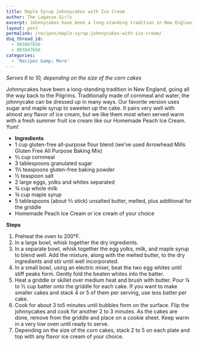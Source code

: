 ```yaml
---
title: Maple Syrup Johnnycakes with Ice Cream
author: The Lagasse Girls
excerpt: Johnnycakes have been a long-standing tradition in New England, going all the way back to the Pilgrims. Traditionally made of cornmeal and water, the johnnycake can be dressed up in many ways. Our favorite version uses sugar and maple syrup to sweeten up the cake. It pairs very well with almost any flavor of ice cream, but we like them most when served warm with a fresh summer fruit ice cream like our Homemade Peach Ice Cream. Yum!
layout: post
permalink: /recipes/maple-syrup-johnnycakes-with-ice-cream/
dsq_thread_id:
  - 803847656
  - 803847656
categories:
  - 'Recipes &amp; More'
---
```

*Serves 6 to 10, depending on the size of the corn cakes*

Johnnycakes have been a long-standing tradition in New England, going all the way back to the Pilgrims. Traditionally made of cornmeal and water, the johnnycake can be dressed up in many ways. Our favorite version uses sugar and maple syrup to sweeten up the cake. It pairs very well with almost any flavor of ice cream, but we like them most when served warm with a fresh summer fruit ice cream like our Homemade Peach Ice Cream. Yum!

  * **Ingredients**
  * 1 cup gluten-free all-purpose flour blend (we’ve used Arrowhead Mills Gluten Free All Purpose Baking Mix)
  * ⅔ cup cornmeal
  * 3 tablespoons granulated sugar
  * 1½ teaspoons gluten-free baking powder
  * ½ teaspoon salt
  * 2 large eggs, yolks and whites separated
  * ¾ cup whole milk
  * ¾ cup maple syrup
  * 5 tablespoons (about ⅔ stick) unsalted butter, melted, plus additional for the griddle
  * Homemade Peach Ice Cream or ice cream of your choice

**Steps**

  1. Preheat the oven to 200°F.
  2. In a large bowl, whisk together the dry ingredients.
  3. In a separate bowl, whisk together the egg yolks, milk, and maple syrup to blend well. Add the mixture, along with the melted butter, to the dry ingredients and stir until well incorporated.
  4. In a small bowl, using an electric mixer, beat the two egg whites until stiff peaks form. Gently fold the beaten whites into the batter.
  5. Heat a griddle or skillet over medium heat and brush with butter. Pour ¼ to ½ cup batter onto the griddle for each cake. If you want to make smaller cakes and stack 4 or 5 of them per serving, use less batter per cake.
  6. Cook for about 3 to5 minutes until bubbles form on the surface. Flip the johnnycakes and cook for another 2 to 3 minutes. As the cakes are done, remove from the griddle and place on a cookie sheet. Keep warm in a very low oven until ready to serve.
  7. Depending on the size of the corn cakes, stack 2 to 5 on each plate and top with any flavor ice cream of your choice.